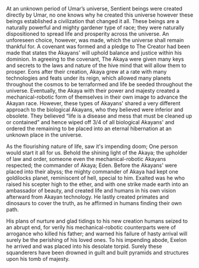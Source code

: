 At an unknown period of Umar’s universe, Sentient beings were created directly by Umar, no one knows why he created this universe however these beings established a civilization that changed it all. These beings are a naturally powerful and mighty gardener type of race; they were naturally dispositioned to spread life and prosperity across the universe.  An unforeseen choice, however, was made, which the universe shall remain thankful for. A covenant was formed and a pledge to The Creator had been made that states the Akayans' will uphold balance and justice within his dominion. In agreeing to the covenant, The Akaya were given many keys and secrets to the laws and nature of the hive mind that will allow them to prosper. Eons after their creation, Akaya grew at a rate with many technologies and feats under its reign, which allowed many planets throughout the cosmos to be terraformed and life be seeded throughout the universe. Eventually, the Akaya with their power and majesty created a mechanical-robotic form of themselves in their own image to advance the Akayan race. However, these types of Akayans' shared a very different approach to the biological Akayans, who they believed were inferior and obsolete. They believed “life is a disease and mess that must be cleaned up or contained” and hence wiped off 3/4 of all biological Akayans' and ordered the remaining to be placed into an eternal hibernation at an unknown place in the universe.

As the flourishing nature of life, saw it's impending doom; One person would start it all for us. Behold the shining light of the Akaya; the upholder of law and order, someone even the mechanical-robotic Akayans respected; the commander of Akaya; Eden. Before the Akayans' were placed into their abyss; the mighty commander of Akaya had kept one goldilocks planet, reminiscent of hell, special to him. Exalted was he who raised his scepter high to the ether, and with one strike made earth into an ambassador of beauty, and created life and humans in his own vision afterward from Akayan technology. He lastly created primates and dinosaurs to cover the truth, as he affirmed in humans finding their own path.

His plans of nurture and glad tidings to his new creation humans seized to an abrupt end, for verily his mechanical-robotic counterparts were of arrogance who killed his father; and warned his failure of hasty arrival will surely be the perishing of his loved ones. To his impending abode, Exelon he arrived and was placed into his desolate torpid. Surely these squanderers have been drowned in guilt and built pyramids and structures upon his tomb of majesty.








